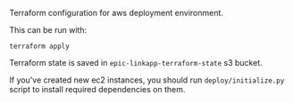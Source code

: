Terraform configuration for aws deployment environment.

This can be run with:

```
terraform apply
```

Terraform state is saved in `epic-linkapp-terraform-state` s3 bucket.

If you've created new ec2 instances, you should run `deploy/initialize.py` script to install required dependencies on them.
